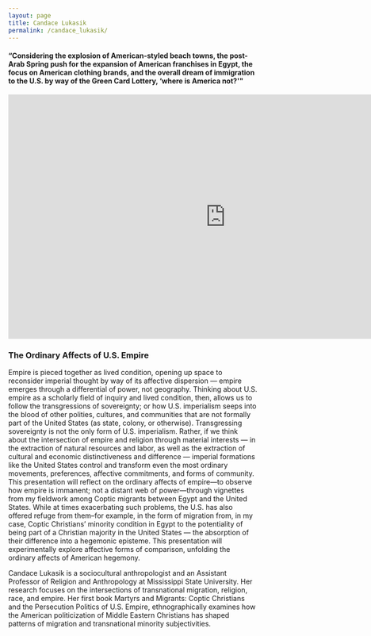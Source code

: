 ```yaml
---
layout: page
title: Candace Lukasik
permalink: /candace_lukasik/
---
```


<h4>“Considering the explosion of American-styled beach towns, the post-Arab Spring push for the expansion of American franchises in Egypt, the focus on American clothing brands, and the overall dream of immigration to the U.S. by way of the Green Card Lottery, ‘where is America not?'"</h4>

<iframe width="876" height="493" src="https://www.youtube.com/embed/3FfMVZJR0dM" title="Cali Coast | California Dreaming" frameborder="0" allow="accelerometer; autoplay; clipboard-write; encrypted-media; gyroscope; picture-in-picture; web-share" allowfullscreen></iframe>

<h3>The Ordinary Affects of U.S. Empire</h3>

<p>Empire is pieced together as lived condition, opening up space to reconsider imperial thought by way of its affective dispersion — empire emerges through a differential of power, not geography. Thinking about U.S. empire as a scholarly field of inquiry and lived condition, then, allows us to follow the transgressions of sovereignty; or how U.S. imperialism seeps into the blood of other polities, cultures, and communities that are not formally part of the United States (as state, colony, or otherwise). Transgressing sovereignty is not the only form of U.S. imperialism. Rather, if we think about the intersection of empire and religion through material interests — in the extraction of natural resources and labor, as well as the extraction of cultural and economic distinctiveness and difference — imperial formations like the United States control and transform even the most ordinary movements, preferences, affective commitments, and forms of community. This presentation will reflect on the ordinary affects of empire—to observe how empire is immanent; not a distant web of power—through vignettes from my fieldwork among Coptic migrants between Egypt and the United States. While at times exacerbating such problems, the U.S. has also offered refuge from them–for example, in the form of migration from, in my case, Coptic Christians’ minority condition in Egypt to the potentiality of being part of a Christian majority in the United States — the absorption of their difference into a hegemonic episteme. This presentation will experimentally explore affective forms of comparison, unfolding the ordinary affects of American hegemony.</p>

<p>Candace Lukasik is a sociocultural anthropologist and an Assistant Professor of Religion and Anthropology at Mississippi State University. Her research focuses on the intersections of transnational migration, religion, race, and empire. Her first book Martyrs and Migrants: Coptic Christians and the Persecution Politics of U.S. Empire, ethnographically examines how the American politicization of Middle Eastern Christians has shaped patterns of migration and transnational minority subjectivities.</p>